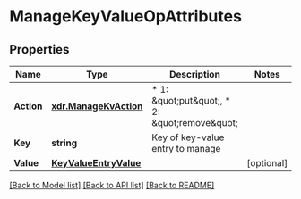# ManageKeyValueOpAttributes

## Properties
Name | Type | Description | Notes
------------ | ------------- | ------------- | -------------
**Action** | [**xdr.ManageKvAction**](Enum.md) | * 1: \&quot;put\&quot;, * 2: \&quot;remove\&quot;  | 
**Key** | **string** | Key of key-value entry to manage | 
**Value** | [**KeyValueEntryValue**](KeyValueEntryValue.md) |  | [optional] 

[[Back to Model list]](../README.md#documentation-for-models) [[Back to API list]](../README.md#documentation-for-api-endpoints) [[Back to README]](../README.md)



